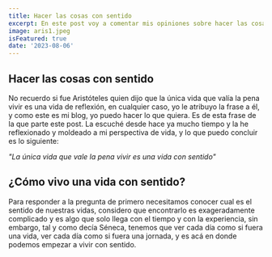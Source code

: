 ```yaml
---
title: Hacer las cosas con sentido
excerpt: En este post voy a comentar mis opiniones sobre hacer las cosas con sentido y lo que esto representa en nuestras vidas
image: aris1.jpeg
isFeatured: true
date: '2023-08-06'
---
```


## Hacer las cosas con sentido

No recuerdo si fue Aristóteles quien dijo que la única vida que valía la pena vivir es una vida de reflexión, en cualquier caso, yo le atribuyo la frase a él, y como este es mi blog, yo puedo hacer lo que quiera. Es de esta frase de la que parte este post. La escuché desde hace ya mucho tiempo y la he reflexionado y moldeado a mi perspectiva de vida, y lo que puedo concluir es lo siguiente:

*"La única vida que vale la pena vivir es una vida con sentido"*

## ¿Cómo vivo una vida con sentido?

Para responder a la pregunta de primero necesitamos conocer cual es el sentido de nuestras vidas, considero que encontrarlo es exageradamente complicado y es algo que solo llega con el tiempo y con la experiencia, sin embargo, tal y como decía Séneca, tenemos que ver cada día como si fuera una vida, ver cada día como si fuera una jornada, y es acá en donde podemos empezar a vivir con sentido.